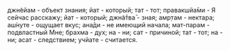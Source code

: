джн̃ейам - объект знания; йат - который; тат - тот; правакшйа̄ми - Я сейчас расскажу; йат - который; джн̃а̄тва̄ - зная; амр̣там - нектара; аш́нуте - ощущает вкус; ана̄ди - не имеющий начала; мат-парам - подвластный Мне; брахма - дух; на - ни; сат - причиной; тат - тот; на - ни; асат - следствием; учйате - считается.